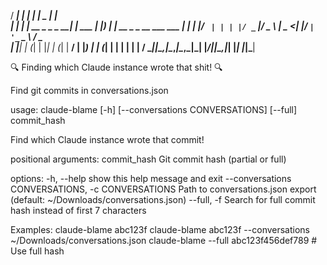   / ____| |               | |      |  _ \| |                     
 | |    | | __ _ _   _  __| | ___  | |_) | | __ _ _ __ ___   ___ 
 | |    | |/ _` | | | |/ _` |/ _ \ |  _ <| |/ _` | '_ ` _ \ / _ \
 | |____| | (_| | |_| | (_| |  __/ | |_) | | (_| | | | | | |  __/
  \_____|_|\__,_|\__,_|\__,_|\___| |____/|_|\__,_|_| |_| |_|\___|
                                                                   
  🔍 Finding which Claude instance wrote that shit! 🔍

Find git commits in conversations.json

usage: claude-blame [-h] [--conversations CONVERSATIONS] [--full] commit_hash

Find which Claude instance wrote that commit!

positional arguments:
  commit_hash           Git commit hash (partial or full)

options:
  -h, --help            show this help message and exit
  --conversations CONVERSATIONS, -c CONVERSATIONS
                        Path to conversations.json export (default: ~/Downloads/conversations.json)
  --full, -f            Search for full commit hash instead of first 7 characters

Examples:
  claude-blame abc123f
  claude-blame abc123f --conversations ~/Downloads/conversations.json
  claude-blame --full abc123f456def789  # Use full hash
